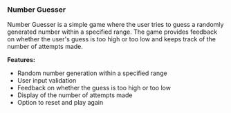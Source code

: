 ### Number Guesser

Number Guesser is a simple game where the user tries to guess a randomly generated number within a specified range. The game provides feedback on whether the user's guess is too high or too low and keeps track of the number of attempts made.

**Features:**
- Random number generation within a specified range
- User input validation
- Feedback on whether the guess is too high or too low
- Display of the number of attempts made
- Option to reset and play again
